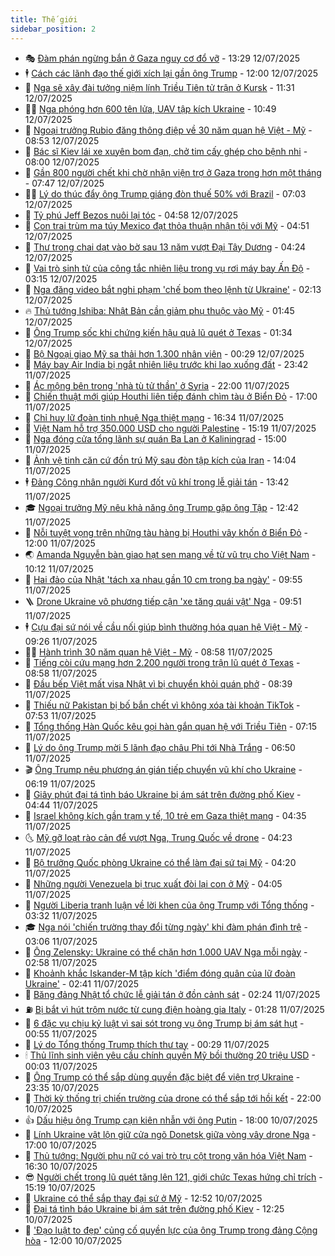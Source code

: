 ```yaml
---
title: Thế giới
sidebar_position: 2
---
```


<!-- vnexpress-the-gioi:START -->
- 🎭 [Đàm phán ngừng bắn ở Gaza nguy cơ đổ vỡ](https://vnexpress.net/dam-phan-ngung-ban-o-gaza-nguy-co-do-vo-4913506.html) - 13:29 12/07/2025
- 🕴 [Cách các lãnh đạo thế giới xích lại gần ông Trump](https://vnexpress.net/cach-cac-lanh-dao-the-gioi-xich-lai-gan-ong-trump-4913294.html) - 12:00 12/07/2025
- 🤭 [Nga sẽ xây đài tưởng niệm lính Triều Tiên tử trận ở Kursk](https://vnexpress.net/nga-se-xay-dai-tuong-niem-linh-trieu-tien-tu-tran-o-kursk-4913479.html) - 11:31 12/07/2025
- 🧑‍💻 [Nga phóng hơn 600 tên lửa, UAV tập kích Ukraine](https://vnexpress.net/nga-phong-hon-600-ten-lua-uav-tap-kich-ukraine-4913458.html) - 10:49 12/07/2025
- 🦏 [Ngoại trưởng Rubio đăng thông điệp về 30 năm quan hệ Việt - Mỹ](https://vnexpress.net/ngoai-truong-rubio-dang-thong-diep-ve-30-nam-quan-he-viet-my-4913440.html) - 08:53 12/07/2025
- 🦒 [Bác sĩ Kiev lái xe xuyên bom đạn, chở tim cấy ghép cho bệnh nhi](https://vnexpress.net/bac-si-kiev-lai-xe-xuyen-bom-dan-cho-tim-cay-ghep-cho-benh-nhi-4913321.html) - 08:00 12/07/2025
- 🌈 [Gần 800 người chết khi chờ nhận viện trợ ở Gaza trong hơn một tháng](https://vnexpress.net/gan-800-nguoi-chet-khi-cho-nhan-vien-tro-o-gaza-trong-hon-mot-thang-4913436.html) - 07:47 12/07/2025
- 🧑‍🏫 [Lý do thúc đẩy ông Trump giáng đòn thuế 50% với Brazil](https://vnexpress.net/ly-do-thuc-day-ong-trump-giang-don-thue-50-voi-brazil-4913246.html) - 07:03 12/07/2025
- 🐲 [Tỷ phú Jeff Bezos nuôi lại tóc](https://vnexpress.net/ty-phu-jeff-bezos-nuoi-lai-toc-4913384.html) - 04:58 12/07/2025
- 🦒 [Con trai trùm ma túy Mexico đạt thỏa thuận nhận tội với Mỹ](https://vnexpress.net/con-trai-trum-ma-tuy-mexico-dat-thoa-thuan-nhan-toi-voi-my-4913367.html) - 04:51 12/07/2025
- 🐻 [Thư trong chai dạt vào bờ sau 13 năm vượt Đại Tây Dương](https://vnexpress.net/thu-trong-chai-dat-vao-bo-sau-13-nam-vuot-dai-tay-duong-4913340.html) - 04:24 12/07/2025
- 🚀 [Vai trò sinh tử của công tắc nhiên liệu trong vụ rơi máy bay Ấn Độ](https://vnexpress.net/vai-tro-sinh-tu-cua-cong-tac-nhien-lieu-trong-vu-roi-may-bay-an-do-4913346.html) - 03:15 12/07/2025
- 🥰 [Nga đăng video bắt nghi phạm &#39;chế bom theo lệnh từ Ukraine&#39;](https://vnexpress.net/nga-dang-video-bat-nghi-pham-che-bom-theo-lenh-tu-ukraine-4913299.html) - 02:13 12/07/2025
- 🔥 [Thủ tướng Ishiba: Nhật Bản cần giảm phụ thuộc vào Mỹ](https://vnexpress.net/thu-tuong-ishiba-nhat-ban-can-giam-phu-thuoc-vao-my-4913285.html) - 01:45 12/07/2025
- 🥳 [Ông Trump sốc khi chứng kiến hậu quả lũ quét ở Texas](https://vnexpress.net/ong-trump-soc-khi-chung-kien-hau-qua-lu-quet-o-texas-4913267.html) - 01:34 12/07/2025
- 💼 [Bộ Ngoại giao Mỹ sa thải hơn 1.300 nhân viên](https://vnexpress.net/bo-ngoai-giao-my-sa-thai-hon-1-300-nhan-vien-4913264.html) - 00:29 12/07/2025
- 🤡 [Máy bay Air India bị ngắt nhiên liệu trước khi lao xuống đất](https://vnexpress.net/may-bay-air-india-bi-ngat-nhien-lieu-truoc-khi-lao-xuong-dat-4913260.html) - 23:42 11/07/2025
- 🌁 [Ác mộng bên trong &#39;nhà tù tử thần&#39; ở Syria](https://vnexpress.net/ac-mong-ben-trong-nha-tu-tu-than-o-syria-4912248.html) - 22:00 11/07/2025
- 🤩 [Chiến thuật mới giúp Houthi liên tiếp đánh chìm tàu ở Biển Đỏ](https://vnexpress.net/chien-thuat-moi-giup-houthi-lien-tiep-danh-chim-tau-o-bien-do-4912428.html) - 17:00 11/07/2025
- 🎉 [Chỉ huy lữ đoàn tinh nhuệ Nga thiệt mạng](https://vnexpress.net/chi-huy-lu-doan-tinh-nhue-nga-thiet-mang-4913222.html) - 16:34 11/07/2025
- 🎉 [Việt Nam hỗ trợ 350.000 USD cho người Palestine](https://vnexpress.net/viet-nam-ho-tro-350-000-usd-cho-nguoi-palestine-4913201.html) - 15:19 11/07/2025
- 🌁 [Nga đóng cửa tổng lãnh sự quán Ba Lan ở Kaliningrad](https://vnexpress.net/nga-dong-cua-tong-lanh-su-quan-ba-lan-o-kaliningrad-4913179.html) - 15:00 11/07/2025
- 🌊 [Ảnh vệ tinh căn cứ đồn trú Mỹ sau đòn tập kích của Iran](https://vnexpress.net/anh-ve-tinh-can-cu-don-tru-my-sau-don-tap-kich-cua-iran-4913154.html) - 14:04 11/07/2025
- 🕴 [Đảng Công nhân người Kurd đốt vũ khí trong lễ giải tán](https://vnexpress.net/dang-cong-nhan-nguoi-kurd-dot-vu-khi-trong-le-giai-tan-4913062.html) - 13:42 11/07/2025
- 🎓 [Ngoại trưởng Mỹ nêu khả năng ông Trump gặp ông Tập](https://vnexpress.net/ngoai-truong-my-neu-kha-nang-ong-trump-gap-ong-tap-4913147.html) - 12:42 11/07/2025
- 🦩 [Nỗi tuyệt vọng trên những tàu hàng bị Houthi vây khốn ở Biển Đỏ](https://vnexpress.net/noi-tuyet-vong-tren-nhung-tau-hang-bi-houthi-vay-khon-o-bien-do-4912730.html) - 12:00 11/07/2025
- 🌏 [Amanda Nguyễn bàn giao hạt sen mang về từ vũ trụ cho Việt Nam](https://vnexpress.net/amanda-nguyen-ban-giao-hat-sen-mang-ve-tu-vu-tru-cho-viet-nam-4913081.html) - 10:12 11/07/2025
- 🌋 [Hai đảo của Nhật &#39;tách xa nhau gần 10 cm trong ba ngày&#39;](https://vnexpress.net/hai-dao-cua-nhat-tach-xa-nhau-gan-10-cm-trong-ba-ngay-4913030.html) - 09:55 11/07/2025
- 🪜 [Drone Ukraine vô phương tiếp cận &#39;xe tăng quái vật&#39; Nga](https://vnexpress.net/drone-ukraine-vo-phuong-tiep-can-xe-tang-quai-vat-nga-4913058.html) - 09:51 11/07/2025
- 🕴 [Cựu đại sứ nói về cầu nối giúp bình thường hóa quan hệ Việt - Mỹ](https://vnexpress.net/cuu-dai-su-noi-ve-cau-noi-giup-binh-thuong-hoa-quan-he-viet-my-4912958.html) - 09:26 11/07/2025
- 🧑‍🏫 [Hành trình 30 năm quan hệ Việt - Mỹ](https://vnexpress.net/hanh-trinh-30-nam-quan-he-viet-my-4912826.html) - 08:58 11/07/2025
- 🌮 [Tiếng còi cứu mạng hơn 2.200 người trong trận lũ quét ở Texas](https://vnexpress.net/tieng-coi-cuu-mang-hon-2-200-nguoi-trong-tran-lu-quet-o-texas-4912785.html) - 08:58 11/07/2025
- 🚦 [Đầu bếp Việt mất visa Nhật vì bị chuyển khỏi quán phở](https://vnexpress.net/dau-bep-viet-mat-visa-nhat-vi-bi-chuyen-khoi-quan-pho-4912987.html) - 08:39 11/07/2025
- 💫 [Thiếu nữ Pakistan bị bố bắn chết vì không xóa tài khoản TikTok](https://vnexpress.net/thieu-nu-pakistan-bi-bo-ban-chet-vi-khong-xoa-tai-khoan-tiktok-4912947.html) - 07:53 11/07/2025
- 🤡 [Tổng thống Hàn Quốc kêu gọi hàn gắn quan hệ với Triều Tiên](https://vnexpress.net/tong-thong-han-quoc-keu-goi-han-gan-quan-he-voi-trieu-tien-4912917.html) - 07:15 11/07/2025
- 🦣 [Lý do ông Trump mời 5 lãnh đạo châu Phi tới Nhà Trắng](https://vnexpress.net/ly-do-ong-trump-moi-5-lanh-dao-chau-phi-toi-nha-trang-4912620.html) - 06:50 11/07/2025
- 🎬 [Ông Trump nêu phương án gián tiếp chuyển vũ khí cho Ukraine](https://vnexpress.net/ong-trump-neu-phuong-an-gian-tiep-chuyen-vu-khi-cho-ukraine-4912911.html) - 06:19 11/07/2025
- 🎉 [Giây phút đại tá tình báo Ukraine bị ám sát trên đường phố Kiev](https://vnexpress.net/giay-phut-dai-ta-tinh-bao-ukraine-bi-am-sat-tren-duong-pho-kiev-4912900.html) - 04:44 11/07/2025
- 🎡 [Israel không kích gần trạm y tế, 10 trẻ em Gaza thiệt mạng](https://vnexpress.net/israel-khong-kich-gan-tram-y-te-10-tre-em-gaza-thiet-mang-4912893.html) - 04:35 11/07/2025
- 🌜 [Mỹ gỡ loạt rào cản để vượt Nga, Trung Quốc về drone](https://vnexpress.net/my-go-loat-rao-can-de-vuot-nga-trung-quoc-ve-drone-4912863.html) - 04:23 11/07/2025
- 🎡 [Bộ trưởng Quốc phòng Ukraine có thể làm đại sứ tại Mỹ](https://vnexpress.net/bo-truong-quoc-phong-ukraine-co-the-lam-dai-su-tai-my-4912814.html) - 04:20 11/07/2025
- 🤗 [Những người Venezuela bị trục xuất đòi lại con ở Mỹ](https://vnexpress.net/nhung-nguoi-venezuela-bi-truc-xuat-doi-lai-con-o-my-4912837.html) - 04:05 11/07/2025
- 🦩 [Người Liberia tranh luận về lời khen của ông Trump với Tổng thống](https://vnexpress.net/nguoi-liberia-tranh-luan-ve-loi-khen-cua-ong-trump-voi-tong-thong-4912756.html) - 03:32 11/07/2025
- 🎓 [Nga nói &#39;chiến trường thay đổi từng ngày&#39; khi đàm phán đình trệ](https://vnexpress.net/nga-noi-chien-truong-thay-doi-tung-ngay-khi-dam-phan-dinh-tre-4912795.html) - 03:06 11/07/2025
- 🌁 [Ông Zelensky: Ukraine có thể chặn hơn 1.000 UAV Nga mỗi ngày](https://vnexpress.net/ong-zelensky-ukraine-co-the-chan-hon-1-000-uav-nga-moi-ngay-4912758.html) - 02:58 11/07/2025
- 🤩 [Khoảnh khắc Iskander-M tập kích &#39;điểm đóng quân của lữ đoàn Ukraine&#39;](https://vnexpress.net/khoanh-khac-iskander-m-tap-kich-diem-dong-quan-cua-lu-doan-ukraine-4912772.html) - 02:41 11/07/2025
- 👹 [Băng đảng Nhật tổ chức lễ giải tán ở đồn cảnh sát](https://vnexpress.net/bang-dang-nhat-to-chuc-le-giai-tan-o-don-canh-sat-4912764.html) - 02:24 11/07/2025
- ⛽️ [Bị bắt vì hút trộm nước từ cung điện hoàng gia Italy](https://vnexpress.net/bi-bat-vi-hut-trom-nuoc-tu-cung-dien-hoang-gia-italy-4912741.html) - 01:28 11/07/2025
- 🚀 [6 đặc vụ chịu kỷ luật vì sai sót trong vụ ông Trump bị ám sát hụt](https://vnexpress.net/6-dac-vu-chiu-ky-luat-vi-sai-sot-trong-vu-ong-trump-bi-am-sat-hut-4912734.html) - 00:55 11/07/2025
- 🎡 [Lý do Tổng thống Trump thích thư tay](https://vnexpress.net/ly-do-tong-thong-trump-thich-thu-tay-4911833.html) - 00:29 11/07/2025
- 🕯 [Thủ lĩnh sinh viên yêu cầu chính quyền Mỹ bồi thường 20 triệu USD](https://vnexpress.net/thu-linh-sinh-vien-yeu-cau-chinh-quyen-my-boi-thuong-20-trieu-usd-4912733.html) - 00:03 11/07/2025
- 🐻 [Ông Trump có thể sắp dùng quyền đặc biệt để viện trợ Ukraine](https://vnexpress.net/ong-trump-co-the-sap-dung-quyen-dac-biet-de-vien-tro-ukraine-4912729.html) - 23:35 10/07/2025
- 🚦 [Thời kỳ thống trị chiến trường của drone có thể sắp tới hồi kết](https://vnexpress.net/thoi-ky-thong-tri-chien-truong-cua-drone-co-the-sap-toi-hoi-ket-4912512.html) - 22:00 10/07/2025
- 👍 [Dấu hiệu ông Trump cạn kiên nhẫn với ông Putin](https://vnexpress.net/dau-hieu-ong-trump-can-kien-nhan-voi-ong-putin-4912234.html) - 18:00 10/07/2025
- 🚀 [Lính Ukraine vật lộn giữ cửa ngõ Donetsk giữa vòng vây drone Nga](https://vnexpress.net/linh-ukraine-vat-lon-giu-cua-ngo-donetsk-giua-vong-vay-drone-nga-4911732.html) - 17:00 10/07/2025
- 🌮 [Thủ tướng: Người phụ nữ có vai trò trụ cột trong văn hóa Việt Nam](https://vnexpress.net/thu-tuong-nguoi-phu-nu-co-vai-tro-tru-cot-trong-van-hoa-viet-nam-4912713.html) - 16:30 10/07/2025
- 😎 [Người chết trong lũ quét tăng lên 121, giới chức Texas hứng chỉ trích](https://vnexpress.net/nguoi-chet-trong-lu-quet-tang-len-121-gioi-chuc-texas-hung-chi-trich-4912703.html) - 15:19 10/07/2025
- 🐲 [Ukraine có thể sắp thay đại sứ ở Mỹ](https://vnexpress.net/ukraine-co-the-sap-thay-dai-su-o-my-4912663.html) - 12:52 10/07/2025
- 💫 [Đại tá tình báo Ukraine bị ám sát trên đường phố Kiev](https://vnexpress.net/dai-ta-tinh-bao-ukraine-bi-am-sat-tren-duong-pho-kiev-4912683.html) - 12:25 10/07/2025
- 👀 [&#39;Đạo luật to đẹp&#39; củng cố quyền lực của ông Trump trong đảng Cộng hòa](https://vnexpress.net/dao-luat-to-dep-cung-co-quyen-luc-cua-ong-trump-trong-dang-cong-hoa-4911335.html) - 12:00 10/07/2025<!-- vnexpress-the-gioi:END -->
